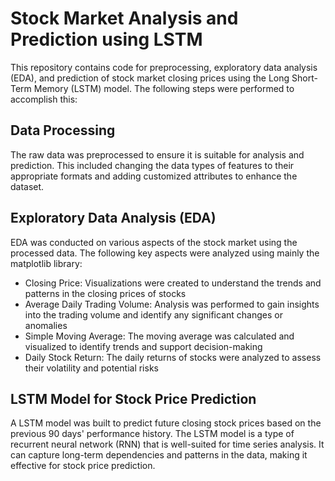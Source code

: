 # Stock Market Analysis and Prediction using LSTM

This repository contains code for preprocessing, exploratory data analysis (EDA), and prediction of stock market closing prices using the Long Short-Term Memory (LSTM) model. The following steps were performed to accomplish this:

## Data Processing
The raw data was preprocessed to ensure it is suitable for analysis and prediction. This included changing the data types of features to their appropriate formats and adding customized attributes to enhance the dataset.

## Exploratory Data Analysis (EDA)
EDA was conducted on various aspects of the stock market using the processed data. The following key aspects were analyzed using mainly the matplotlib library:

* Closing Price: Visualizations were created to understand the trends and patterns in the closing prices of stocks
* Average Daily Trading Volume: Analysis was performed to gain insights into the trading volume and identify any significant changes or anomalies
* Simple Moving Average: The moving average was calculated and visualized to identify trends and support decision-making
* Daily Stock Return: The daily returns of stocks were analyzed to assess their volatility and potential risks

## LSTM Model for Stock Price Prediction
A LSTM model was built to predict future closing stock prices based on the previous 90 days' performance history. The LSTM model is a type of recurrent neural network (RNN) that is well-suited for time series analysis. It can capture long-term dependencies and patterns in the data, making it effective for stock price prediction.
